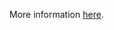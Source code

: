 More information [here](https://docs.bridgecrew.io/docs/ensure-that-iam-groups-include-at-least-one-iam-user).
